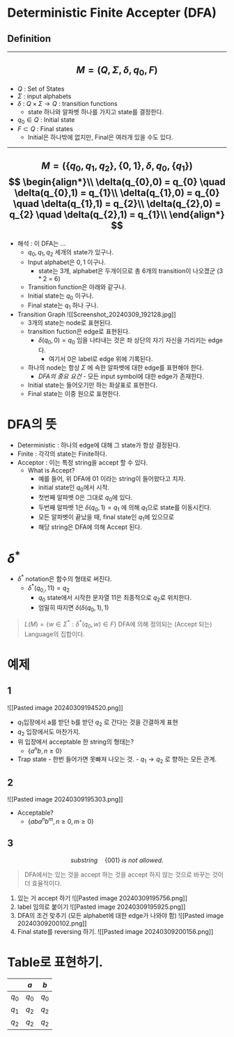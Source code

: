 # Deterministic Finite Accepter (DFA)
## Definition 
----
$$
M = (Q,\Sigma, \delta, q_{0}, F)
$$
---
- $Q$ : Set of States
- $\Sigma$ : input alphabets
- $\delta$ : $Q \times \Sigma \to Q$ : transition functions
	- state 하나와 알파벳 하나를 가지고 state를 결정한다.
- $q_{0} \in Q$ : Initial state
- $F \subset Q$ : Final states
	- Initial은 하나밖에 없지만, Final은 여러개 있을 수도 있다.
---
$$
M = (\{q_{0},q_{1},q_{2}\}, \{0,1\},\delta, q_{0},\{q_{1}\})
$$
$$
\begin{align*}\\
\delta(q_{0},0) = q_{0} \quad \delta(q_{0},1) = q_{1}\\
\delta(q_{1},0) = q_{0} \quad \delta(q_{1},1) = q_{2}\\
\delta(q_{2},0) = q_{2} \quad \delta(q_{2},1) = q_{1}\\
\end{align*}
$$
---
- 해석 : 이 DFA는 ...
	- $q_{0},q_{1},q_{2}$ 세개의 state가 있구나.
	- Input alphabet은 $0,1$ 이구나.
		- state는 3개, alphabet은 두개이므로 총 6개의 transition이 나오겠군 (3 * 2 = 6)
	- Transition function은 아래와 같구나.
	- Initial state는 $q_0$ 이구나.
	- Final state는 $q_1$ 하나 구나.
- Transition Graph
	![[Screenshot_20240309_192128.jpg]]
	- 3개의 state는 node로 표현된다.
	- transition fuction은 edge로 표현된다.
		- $\delta(q_{0},0) = q_{0}$ 임을 나타내는 것은 좌 상단의 자기 자신을 가리키는 edge다.
			- 여기서 0은 label로 edge 위에 기록된다.
	- 하나의 node는 항상 $\Sigma$ 에 속한 알파벳에 대한 edge를 표현해야 한다.
		- *DFA의 중요 요건* - 모든 input symbol에 대한 edge가 존재한다.
	- Initial state는 들어오기만 하는 화살표로 표현한다.
	- Final state는 이중 원으로 표현한다.
# DFA의 뜻
- Deterministic : 하나의 edge에 대해 그 state가 항상 결정된다.
- Finite : 각각의 state는 Finite하다.
- Acceptor : 이는 특정 string을 accept 할 수 있다.
	- What is Accept?
		- 예를 들어, 위 DFA에 $01$ 이라는 string이 들어왔다고 치자.
		- initial state인 $q_{0}$에서 시작.
		- 첫번째 알파벳 0은 그대로 $q_{0}$에 있다.
		- 두번째 알파벳 1은 $\delta(q_{0},1) = q_{1}$ 에 의해 $q_{1}$으로 state를 이동시킨다.
		- 모든 알파벳이 끝났을 때, final state인 $q_{1}$에 있으므로 
		- 해당 string은 DFA에 의해 Accept 된다.
# $\delta^{*}$
- $\delta^{*}$ notation은 함수의 형태로 써진다.
	- $\delta^*(q_{0,}, 11) = q_{2}$
		- $q_{0}$ state에서 시작한 문자열 $11$은 최종적으로 $q_{2}$로 위치한다.
		- 엄밀히 따지면 $\delta(\delta(q_{0},1),1)$ 

> $L(M) = \{w \in \Sigma^{*}: \delta^{*}(q_{0},w) \in F\}$
> DFA에 의해 정의되는 (Accept 되는) Language의 집합이다.

# 예제
## 1
![[Pasted image 20240309194520.png]]
- $q_{1}$입장에서 a를 받던 b를 받던 $q_{2}$ 로 간다는 것을 간결하게 표현
- $q_2$ 입장에서도 마찬가지.
- 위 입장에서 acceptable 한 string의 형태는?
	- $\{a^{n}b, n \geq 0\}$ 
- Trap state
		- 한번 들어가면 못빠져 나오는 것.
			- $q_{1} \to q_{2}$ 로 향하는 모든 관계.

## 2
![[Pasted image 20240309195303.png]]
- Acceptable?
	- $\{aba^{n}b^{m}, n \geq 0, m \geq 0\}$
## 3
$$
substring \quad \{001\}\ is\ not\ allowed. 
$$
> DFA에서는 있는 것을 accept 하는 것을 accept 하지 않는 것으로 바꾸는 것이 더 효율적이다.
 
 1. 있는 거 accept 하기
 ![[Pasted image 20240309195756.png]]
2. label 임의로 붙이기
![[Pasted image 20240309195925.png]]
3. DFA의 조건 맞추기 (모든 alphabet에 대한 edge가 나와야 함)
![[Pasted image 20240309200102.png]]
4. Final state를 reversing 하기.
![[Pasted image 20240309200156.png]]
# Table로 표현하기.

|         | $a$     | $b$     |
| ------- | ------- | ------- |
| $q_{0}$ | $q_{0}$ | $q_{0}$ |
| $q_{1}$ | $q_{2}$ | $q_{2}$ |
| $q_{2}$ | $q_{2}$ | $q_{2}$ |
